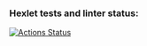 ### Hexlet tests and linter status:
[![Actions Status](https://github.com/lev33/js-async-project-lvl3/workflows/hexlet-check/badge.svg)](https://github.com/lev33/js-async-project-lvl3/actions)